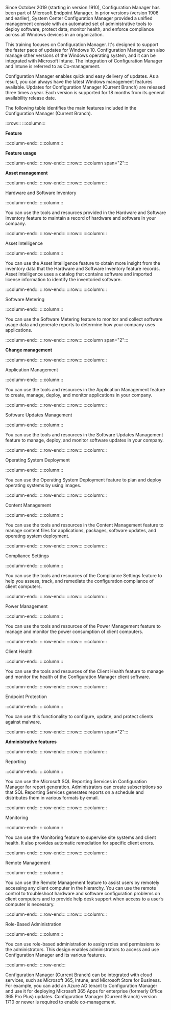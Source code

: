 Since October 2019 (starting in version 1910), Configuration Manager has been part of Microsoft Endpoint Manager. In prior versions (version 1906 and earlier), System Center Configuration Manager provided a unified management console with an automated set of administrative tools to deploy software, protect data, monitor health, and enforce compliance across all Windows devices in an organization.

This training focuses on Configuration Manager. It's designed to support the faster pace of updates for Windows 10. Configuration Manager can also manage other versions of the Windows operating system, and it can be integrated with Microsoft Intune. The integration of Configuration Manager and Intune is referred to as Co-management.

Configuration Manager enables quick and easy delivery of updates. As a result, you can always have the latest Windows management features available. Updates for Configuration Manager (Current Branch) are released three times a year. Each version is supported for 18 months from its general availability release date.

The following table identifies the main features included in the Configuration Manager (Current Branch).

:::row:::
  :::column:::
    

**Feature**


  :::column-end:::
  :::column:::
    

**Feature usage**


  :::column-end:::
:::row-end:::
:::row:::
  :::column span="2":::
    

**Asset management**


  :::column-end:::
:::row-end:::
:::row:::
  :::column:::
    

Hardware and Software Inventory


  :::column-end:::
  :::column:::
    

You can use the tools and resources provided in the Hardware and Software Inventory feature to maintain a record of hardware and software in your company.


  :::column-end:::
:::row-end:::
:::row:::
  :::column:::
    

Asset Intelligence


  :::column-end:::
  :::column:::
    

You can use the Asset Intelligence feature to obtain more insight from the inventory data that the Hardware and Software Inventory feature records. Asset Intelligence uses a catalog that contains software and imported license information to identify the inventoried software.


  :::column-end:::
:::row-end:::
:::row:::
  :::column:::
    

Software Metering


  :::column-end:::
  :::column:::
    

You can use the Software Metering feature to monitor and collect software usage data and generate reports to determine how your company uses applications.


  :::column-end:::
:::row-end:::
:::row:::
  :::column span="2":::
    

**Change management**


  :::column-end:::
:::row-end:::
:::row:::
  :::column:::
    

Application Management


  :::column-end:::
  :::column:::
    

You can use the tools and resources in the Application Management feature to create, manage, deploy, and monitor applications in your company.


  :::column-end:::
:::row-end:::
:::row:::
  :::column:::
    

Software Updates Management


  :::column-end:::
  :::column:::
    

You can use the tools and resources in the Software Updates Management feature to manage, deploy, and monitor software updates in your company.


  :::column-end:::
:::row-end:::
:::row:::
  :::column:::
    

Operating System Deployment


  :::column-end:::
  :::column:::
    

You can use the Operating System Deployment feature to plan and deploy operating systems by using images.


  :::column-end:::
:::row-end:::
:::row:::
  :::column:::
    

Content Management


  :::column-end:::
  :::column:::
    

You can use the tools and resources in the Content Management feature to manage content files for applications, packages, software updates, and operating system deployment.


  :::column-end:::
:::row-end:::
:::row:::
  :::column:::
    

Compliance Settings


  :::column-end:::
  :::column:::
    

You can use the tools and resources of the Compliance Settings feature to help you assess, track, and remediate the configuration compliance of client computers.


  :::column-end:::
:::row-end:::
:::row:::
  :::column:::
    

Power Management


  :::column-end:::
  :::column:::
    

You can use the tools and resources of the Power Management feature to manage and monitor the power consumption of client computers.


  :::column-end:::
:::row-end:::
:::row:::
  :::column:::
    

Client Health


  :::column-end:::
  :::column:::
    

You can use the tools and resources of the Client Health feature to manage and monitor the health of the Configuration Manager client software.


  :::column-end:::
:::row-end:::
:::row:::
  :::column:::
    

Endpoint Protection


  :::column-end:::
  :::column:::
    

You can use this functionality to configure, update, and protect clients against malware.


  :::column-end:::
:::row-end:::
:::row:::
  :::column span="2":::
    

**Administrative features**


  :::column-end:::
:::row-end:::
:::row:::
  :::column:::
    

Reporting


  :::column-end:::
  :::column:::
    

You can use the Microsoft SQL Reporting Services in Configuration Manager for report generation. Administrators can create subscriptions so that SQL Reporting Services generates reports on a schedule and distributes them in various formats by email.


  :::column-end:::
:::row-end:::
:::row:::
  :::column:::
    

Monitoring


  :::column-end:::
  :::column:::
    

You can use the Monitoring feature to supervise site systems and client health. It also provides automatic remediation for specific client errors.


  :::column-end:::
:::row-end:::
:::row:::
  :::column:::
    

Remote Management


  :::column-end:::
  :::column:::
    

You can use the Remote Management feature to assist users by remotely accessing any client computer in the hierarchy. You can use the remote control to troubleshoot hardware and software configuration problems on client computers and to provide help desk support when access to a user’s computer is necessary.


  :::column-end:::
:::row-end:::
:::row:::
  :::column:::
    

Role-Based Administration


  :::column-end:::
  :::column:::
    

You can use role-based administration to assign roles and permissions to the administrators. This design enables administrators to access and use Configuration Manager and its various features.


  :::column-end:::
:::row-end:::


Configuration Manager (Current Branch) can be integrated with cloud services, such as Microsoft 365, Intune, and Microsoft Store for Business. For example, you can add an Azure AD tenant to Configuration Manager and use it for deploying Microsoft 365 Apps for enterprise (formerly Office 365 Pro Plus) updates. Configuration Manager (Current Branch) version 1710 or newer is required to enable co-management.
